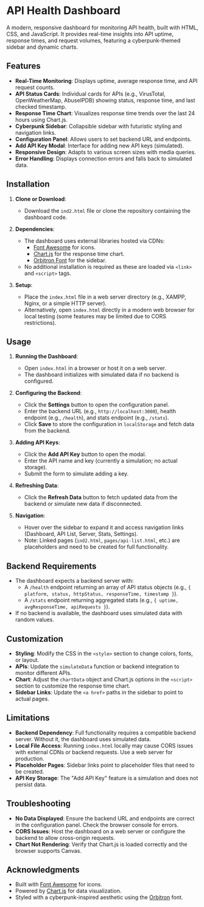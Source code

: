# API Health Dashboard

A modern, responsive dashboard for monitoring API health, built with HTML, CSS, and JavaScript. It provides real-time insights into API uptime, response times, and request volumes, featuring a cyberpunk-themed sidebar and dynamic charts.

## Features
- **Real-Time Monitoring**: Displays uptime, average response time, and API request counts.
- **API Status Cards**: Individual cards for APIs (e.g., VirusTotal, OpenWeatherMap, AbuseIPDB) showing status, response time, and last checked timestamp.
- **Response Time Chart**: Visualizes response time trends over the last 24 hours using Chart.js.
- **Cyberpunk Sidebar**: Collapsible sidebar with futuristic styling and navigation links.
- **Configuration Panel**: Allows users to set backend URL and endpoints.
- **Add API Key Modal**: Interface for adding new API keys (simulated).
- **Responsive Design**: Adapts to various screen sizes with media queries.
- **Error Handling**: Displays connection errors and falls back to simulated data.

## Installation

1. **Clone or Download**:
   - Download the `ind2.html` file or clone the repository containing the dashboard code.

2. **Dependencies**:
   - The dashboard uses external libraries hosted via CDNs:
     - [Font Awesome](https://cdnjs.cloudflare.com/ajax/libs/font-awesome/6.4.0/css/all.min.css) for icons.
     - [Chart.js](https://cdn.jsdelivr.net/npm/chart.js) for the response time chart.
     - [Orbitron Font](https://fonts.googleapis.com/css2?family=Orbitron) for the sidebar.
   - No additional installation is required as these are loaded via `<link>` and `<script>` tags.

3. **Setup**:
   - Place the `index.html` file in a web server directory (e.g., XAMPP, Nginx, or a simple HTTP server).
   - Alternatively, open `index.html` directly in a modern web browser for local testing (some features may be limited due to CORS restrictions).

## Usage

1. **Running the Dashboard**:
   - Open `index.html` in a browser or host it on a web server.
   - The dashboard initializes with simulated data if no backend is configured.

2. **Configuring the Backend**:
   - Click the **Settings** button to open the configuration panel.
   - Enter the backend URL (e.g., `http://localhost:3000`), health endpoint (e.g., `/health`), and stats endpoint (e.g., `/stats`).
   - Click **Save** to store the configuration in `localStorage` and fetch data from the backend.

3. **Adding API Keys**:
   - Click the **Add API Key** button to open the modal.
   - Enter the API name and key (currently a simulation; no actual storage).
   - Submit the form to simulate adding a key.

4. **Refreshing Data**:
   - Click the **Refresh Data** button to fetch updated data from the backend or simulate new data if disconnected.

5. **Navigation**:
   - Hover over the sidebar to expand it and access navigation links (Dashboard, API List, Server, Stats, Settings).
   - Note: Linked pages (`ind2.html`, `pages/api-list.html`, etc.) are placeholders and need to be created for full functionality.

## Backend Requirements
- The dashboard expects a backend server with:
  - A `/health` endpoint returning an array of API status objects (e.g., `{ platform, status, httpStatus, responseTime, timestamp }`).
  - A `/stats` endpoint returning aggregated stats (e.g., `{ uptime, avgResponseTime, apiRequests }`).
- If no backend is available, the dashboard uses simulated data with random values.

## Customization
- **Styling**: Modify the CSS in the `<style>` section to change colors, fonts, or layout.
- **APIs**: Update the `simulateData` function or backend integration to monitor different APIs.
- **Chart**: Adjust the `chartData` object and Chart.js options in the `<script>` section to customize the response time chart.
- **Sidebar Links**: Update the `<a href>` paths in the sidebar to point to actual pages.

## Limitations
- **Backend Dependency**: Full functionality requires a compatible backend server. Without it, the dashboard uses simulated data.
- **Local File Access**: Running `index.html` locally may cause CORS issues with external CDNs or backend requests. Use a web server for production.
- **Placeholder Pages**: Sidebar links point to placeholder files that need to be created.
- **API Key Storage**: The "Add API Key" feature is a simulation and does not persist data.

## Troubleshooting
- **No Data Displayed**: Ensure the backend URL and endpoints are correct in the configuration panel. Check the browser console for errors.
- **CORS Issues**: Host the dashboard on a web server or configure the backend to allow cross-origin requests.
- **Chart Not Rendering**: Verify that Chart.js is loaded correctly and the browser supports Canvas.
  
## Acknowledgments
- Built with [Font Awesome](https://fontawesome.com/) for icons.
- Powered by [Chart.js](https://www.chartjs.org/) for data visualization.
- Styled with a cyberpunk-inspired aesthetic using the [Orbitron](https://fonts.google.com/specimen/Orbitron) font.
